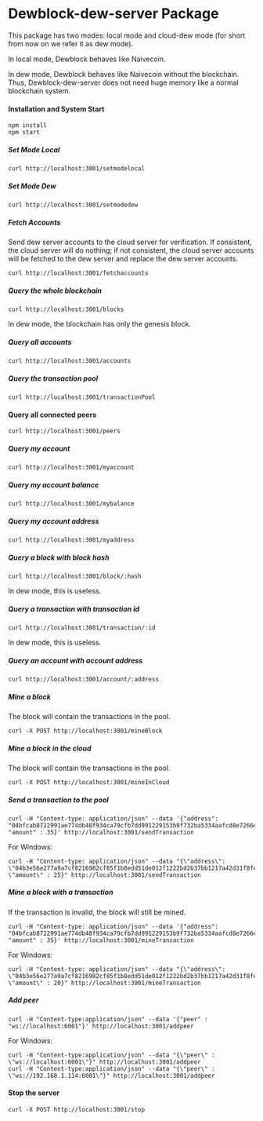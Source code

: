 # Dewblock-dew-server Package 

This package has two modes: local mode and cloud-dew mode (for short from now on we refer it as dew mode). 

In local mode, Dewblock behaves like Naivecoin.

In dew mode, Dewblock behaves like Naivecoin without the blockchain. Thus, Dewblock-dew-server does not need huge memory like a normal blockchain system. 

#### Installation and System Start

```
npm install
npm start
```

##### Set Mode Local
```
curl http://localhost:3001/setmodelocal
```


##### Set Mode Dew
```
curl http://localhost:3001/setmodedew
```


##### Fetch Accounts
Send dew server accounts to the cloud server for verification. If consistent, the cloud server will do nothing; if not consistent, the cloud server accounts will be fetched to the dew server and replace the dew server accounts.
```
curl http://localhost:3001/fetchaccounts
```


##### Query the whole blockchain
```
curl http://localhost:3001/blocks
```
In dew mode, the blockchain has only the genesis block.


##### Query all accounts

```
curl http://localhost:3001/accounts
```

##### Query the transaction pool
```
curl http://localhost:3001/transactionPool
```


#### Query all connected peers
```
curl http://localhost:3001/peers
```


##### Query my account

```
curl http://localhost:3001/myaccount
```

##### Query my account balance
```
curl http://localhost:3001/mybalance
```


##### Query my account address

```
curl http://localhost:3001/myaddress
```



##### Query a block with block hash

```
curl http://localhost:3001/block/:hash
```
In dew mode, this is useless.



##### Query a transaction with transaction id

```
curl http://localhost:3001/transaction/:id
```
In dew mode, this is useless.


##### Query an account with account address

```
curl http://localhost:3001/account/:address
```

##### Mine a block
The block will contain the transactions in the pool.
```
curl -X POST http://localhost:3001/mineBlock
``` 

##### Mine a block in the cloud
The block will contain the transactions in the pool.
```
curl -X POST http://localhost:3001/mineInCloud
``` 

##### Send a transaction to the pool
```
curl -H "Content-type: application/json" --data '{"address": "04bfcab8722991ae774db48f934ca79cfb7dd991229153b9f732ba5334aafcd8e7266e47076996b55a14bf9913ee3145ce0cfc1372ada8ada74bd287450313534b", "amount" : 35}' http://localhost:3001/sendTransaction
```
For Windows:
```
curl -H "Content-type: application/json" --data "{\"address\": \"04b3e56e277a9a7cf8216982cf85f1b8edd51de012f1222bd2b37bb1217a42d31f8feda18be34aa09a759d2a70c5d6d0cc6cdd67e4e8c1761beb27e680bddd89b6\", \"amount\" : 25}" http://localhost:3001/sendTransaction
```

##### Mine a block with a transaction
If the transaction is invalid, the block will still be mined.
```
curl -H "Content-type: application/json" --data '{"address": "04bfcab8722991ae774db48f934ca79cfb7dd991229153b9f732ba5334aafcd8e7266e47076996b55a14bf9913ee3145ce0cfc1372ada8ada74bd287450313534b", "amount" : 35}' http://localhost:3001/mineTransaction
```
For Windows:
```
curl -H "Content-type: application/json" --data "{\"address\": \"04b3e56e277a9a7cf8216982cf85f1b8edd51de012f1222bd2b37bb1217a42d31f8feda18be34aa09a759d2a70c5d6d0cc6cdd67e4e8c1761beb27e680bddd89b6\", \"amount\" : 20}" http://localhost:3001/mineTransaction
```

##### Add peer
```
curl -H "Content-type:application/json" --data '{"peer" : "ws://localhost:6001"}' http://localhost:3001/addpeer
```
For Windows:
```
curl -H "Content-type:application/json" --data "{\"peer\" : \"ws://localhost:6001\"}" http://localhost:3001/addpeer
curl -H "Content-type:application/json" --data "{\"peer\" : \"ws://192.168.1.114:6001\"}" http://localhost:3001/addpeer
```

#### Stop the server
```
curl -X POST http://localhost:3001/stop
```
